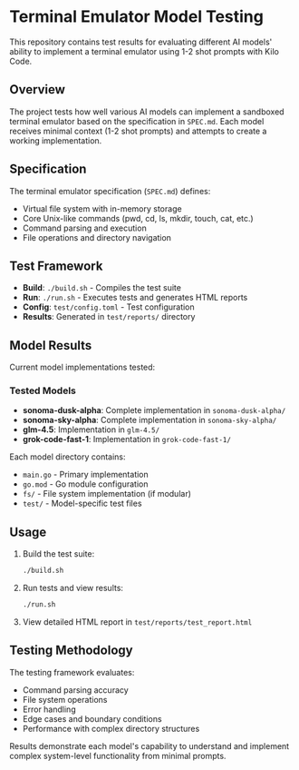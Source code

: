 # Terminal Emulator Model Testing

This repository contains test results for evaluating different AI models' ability to implement a terminal emulator using 1-2 shot prompts with Kilo Code.

## Overview

The project tests how well various AI models can implement a sandboxed terminal emulator based on the specification in `SPEC.md`. Each model receives minimal context (1-2 shot prompts) and attempts to create a working implementation.

## Specification

The terminal emulator specification (`SPEC.md`) defines:
- Virtual file system with in-memory storage
- Core Unix-like commands (pwd, cd, ls, mkdir, touch, cat, etc.)
- Command parsing and execution
- File operations and directory navigation

## Test Framework

- **Build**: `./build.sh` - Compiles the test suite
- **Run**: `./run.sh` - Executes tests and generates HTML reports
- **Config**: `test/config.toml` - Test configuration
- **Results**: Generated in `test/reports/` directory

## Model Results

Current model implementations tested:

### Tested Models
- **sonoma-dusk-alpha**: Complete implementation in `sonoma-dusk-alpha/`
- **sonoma-sky-alpha**: Complete implementation in `sonoma-sky-alpha/`  
- **glm-4.5**: Implementation in `glm-4.5/`
- **grok-code-fast-1**: Implementation in `grok-code-fast-1/`

Each model directory contains:
- `main.go` - Primary implementation
- `go.mod` - Go module configuration
- `fs/` - File system implementation (if modular)
- `test/` - Model-specific test files

## Usage

1. Build the test suite:
   ```bash
   ./build.sh
   ```

2. Run tests and view results:
   ```bash
   ./run.sh
   ```

3. View detailed HTML report in `test/reports/test_report.html`

## Testing Methodology

The testing framework evaluates:
- Command parsing accuracy
- File system operations
- Error handling
- Edge cases and boundary conditions
- Performance with complex directory structures

Results demonstrate each model's capability to understand and implement complex system-level functionality from minimal prompts.